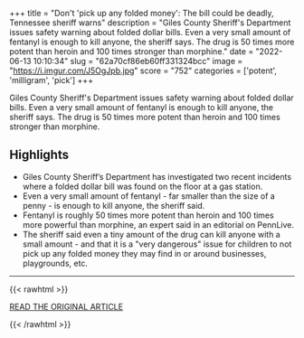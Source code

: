 +++
title = "Don't 'pick up any folded money': The bill could be deadly, Tennessee sheriff warns"
description = "Giles County Sheriff's Department issues safety warning about folded dollar bills. Even a very small amount of fentanyl is enough to kill anyone, the sheriff says. The drug is 50 times more potent than heroin and 100 times stronger than morphine."
date = "2022-06-13 10:10:34"
slug = "62a70cf86eb60ff331324bcc"
image = "https://i.imgur.com/J5OgJpb.jpg"
score = "752"
categories = ['potent', 'milligram', 'pick']
+++

Giles County Sheriff's Department issues safety warning about folded dollar bills. Even a very small amount of fentanyl is enough to kill anyone, the sheriff says. The drug is 50 times more potent than heroin and 100 times stronger than morphine.

## Highlights

- Giles County Sheriff’s Department has investigated two recent incidents where a folded dollar bill was found on the floor at a gas station.
- Even a very small amount of fentanyl - far smaller than the size of a penny - is enough to kill anyone, the sheriff said.
- Fentanyl is roughly 50 times more potent than heroin and 100 times more powerful than morphine, an expert said in an editorial on PennLive.
- The sheriff said even a tiny amount of the drug can kill anyone with a small amount - and that it is a "very dangerous" issue for children to not pick up any folded money they may find in or around businesses, playgrounds, etc.

---

{{< rawhtml >}}
  <p class="article-category">
    <a target="_blank" href="https://www.pennlive.com/nation-world/2022/06/dont-pick-up-any-folded-money-the-bill-could-be-deadly-tennessee-sheriff-warns.html">READ THE ORIGINAL ARTICLE</a>
  </p>
{{< /rawhtml >}}
